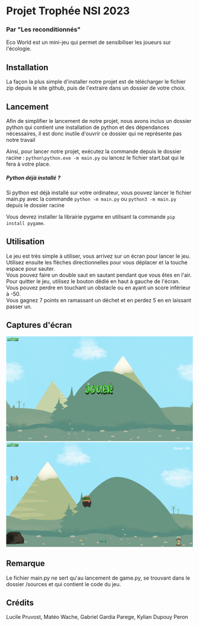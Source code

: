 # Projet Trophée NSI 2023
### Par "Les reconditionnés"

Eco World est un mini-jeu qui permet de sensibiliser les joueurs sur l'écologie.

## Installation

La façon la plus simple d'installer notre projet est de télécharger le fichier zip depuis le site github, puis de l'extraire dans un dossier de votre choix.

## Lancement

Afin de simplifier le lancement de notre projet, nous avons inclus un dossier python qui contient une installation de python et des dépendances nécessaires, il est donc inutile d'ouvrir ce dossier qui ne représente pas notre travail

Ainsi, pour lancer notre projet, exécutez la commande depuis le dossier racine : `python\python.exe -m main.py` ou lancez le fichier start.bat qui le fera à votre place.

##### Python déjà installé ?

Si python est déjà installé sur votre ordinateur, vous pouvez lancer le fichier main.py avec la commande `python -m main.py` ou `python3 -m main.py` depuis le dossier racine

Vous devrez installer la librairie pygame en utilisant la commande `pip install pygame`.

## Utilisation

Le jeu est très simple à utiliser, vous arrivez sur un écran pour lancer le jeu.<br/>
Utilisez ensuite les flèches directionnelles pour vous déplacer et la touche espace pour sauter.<br/>
Vous pouvez faire un double saut en sautant pendant que vous êtes en l'air.<br/>
Pour quitter le jeu, utilisez le bouton dédié en haut à gauche de l'écran.<br/>
Vous pouvez perdre en touchant un obstacle ou en ayant un score inférieur à -50.<br/>
Vous gagnez 7 points en ramassant un déchet et en perdez 5 en en laissant passer un.<br/>

## Captures d'écran

![capture_1](screenshots/capture_1.png)
![capture_2](screenshots/capture_2.png)
## Remarque

Le fichier main.py ne sert qu'au lancement de game.py, se trouvant dans le dossier /sources et qui contient le code du jeu.

## Crédits

Lucile Pruvost, Matéo Wache, Gabriel Gardia Parege, Kylian Dupouy Peron
